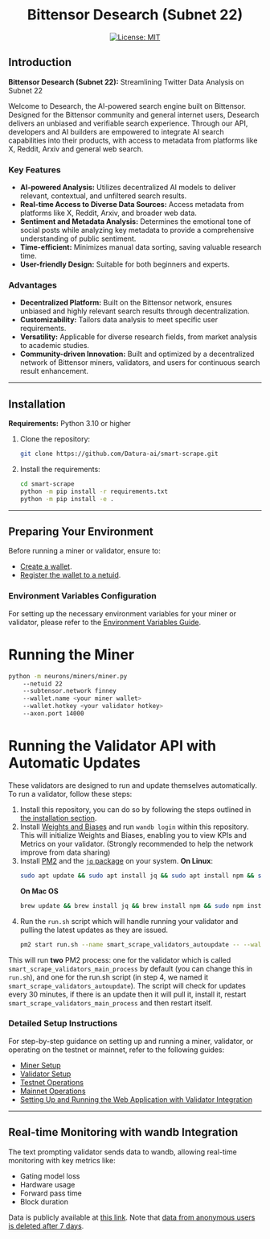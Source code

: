 <div align="center">

# **Bittensor Desearch (Subnet 22)**
[![License: MIT](https://img.shields.io/badge/License-MIT-yellow.svg)](https://opensource.org/licenses/MIT) 

</div>

## Introduction

**Bittensor Desearch (Subnet 22):** Streamlining Twitter Data Analysis on Subnet 22

Welcome to Desearch, the AI-powered search engine built on Bittensor. Designed for the Bittensor community and general internet users, Desearch delivers an unbiased and verifiable search experience. Through our API, developers and AI builders are empowered to integrate AI search capabilities into their products, with access to metadata from platforms like X, Reddit, Arxiv and general web search.


### Key Features

- **AI-powered Analysis:** Utilizes decentralized AI models to deliver relevant, contextual, and unfiltered search results.
- **Real-time Access to Diverse Data Sources:** Access metadata from platforms like X, Reddit, Arxiv, and broader web data.
- **Sentiment and Metadata Analysis:** Determines the emotional tone of social posts while analyzing key metadata to provide a comprehensive understanding of public sentiment.
- **Time-efficient:** Minimizes manual data sorting, saving valuable research time.
- **User-friendly Design:** Suitable for both beginners and experts.

### Advantages

- **Decentralized Platform:** Built on the Bittensor network, ensures unbiased and highly relevant search results through decentralization.
- **Customizability:** Tailors data analysis to meet specific user requirements.
- **Versatility:** Applicable for diverse research fields, from market analysis to academic studies.
- **Community-driven Innovation:** Built and optimized by a decentralized network of Bittensor miners, validators, and users for continuous search result enhancement.

---

## Installation

**Requirements:** Python 3.10 or higher

1. Clone the repository:
   ```bash
   git clone https://github.com/Datura-ai/smart-scrape.git
   ```
2. Install the requirements:
   ```bash
   cd smart-scrape
   python -m pip install -r requirements.txt
   python -m pip install -e .
   ```

---

## Preparing Your Environment

Before running a miner or validator, ensure to:

- [Create a wallet](https://github.com/opentensor/docs/blob/main/reference/btcli.md).
- [Register the wallet to a netuid](https://github.com/opentensor/docs/blob/main/subnetworks/registration.md).


### Environment Variables Configuration

For setting up the necessary environment variables for your miner or validator, please refer to the [Environment Variables Guide](./docs/env_variables.md).

# Running the Miner

  ```bash
  python -m neurons/miners/miner.py 
      --netuid 22
      --subtensor.network finney
      --wallet.name <your miner wallet>
      --wallet.hotkey <your validator hotkey>
      --axon.port 14000
  ```

# Running the Validator API with Automatic Updates

These validators are designed to run and update themselves automatically. To run a validator, follow these steps:

1. Install this repository, you can do so by following the steps outlined in [the installation section](#installation).
2. Install [Weights and Biases](https://docs.wandb.ai/quickstart) and run `wandb login` within this repository. This will initialize Weights and Biases, enabling you to view KPIs and Metrics on your validator. (Strongly recommended to help the network improve from data sharing)
3. Install [PM2](https://pm2.io/docs/runtime/guide/installation/) and the [`jq` package](https://jqlang.github.io/jq/) on your system.
   **On Linux**:
   ```bash
   sudo apt update && sudo apt install jq && sudo apt install npm && sudo npm install pm2 -g && pm2 update
   ``` 
   **On Mac OS**
   ```bash
   brew update && brew install jq && brew install npm && sudo npm install pm2 -g && pm2 update
   ```
4. Run the `run.sh` script which will handle running your validator and pulling the latest updates as they are issued. 
   ```bash
   pm2 start run.sh --name smart_scrape_validators_autoupdate -- --wallet.name <your-wallet-name> --wallet.hotkey <your-wallet-hot-key>
   ```

This will run **two** PM2 process: one for the validator which is called `smart_scrape_validators_main_process` by default (you can change this in `run.sh`), and one for the run.sh script (in step 4, we named it `smart_scrape_validators_autoupdate`). The script will check for updates every 30 minutes, if there is an update then it will pull it, install it, restart `smart_scrape_validators_main_process` and then restart itself.

### Detailed Setup Instructions

For step-by-step guidance on setting up and running a miner, validator, or operating on the testnet or mainnet, refer to the following guides:
- [Miner Setup](./docs/running_a_miner.md)
- [Validator Setup](./docs/running_a_validator.md)
- [Testnet Operations](./docs/running_on_testnet.md)
- [Mainnet Operations](./docs/running_on_mainnet.md)
- [Setting Up and Running the Web Application with Validator Integration](./ui/README.md)

---


## Real-time Monitoring with wandb Integration

The text prompting validator sends data to wandb, allowing real-time monitoring with key metrics like:
- Gating model loss
- Hardware usage
- Forward pass time
- Block duration

Data is publicly available at [this link](https://wandb.ai/smart-scrape/smart-scrape-1.0). Note that [data from anonymous users is deleted after 7 days](https://docs.wandb.ai/guides/app/features/anon).

</div>